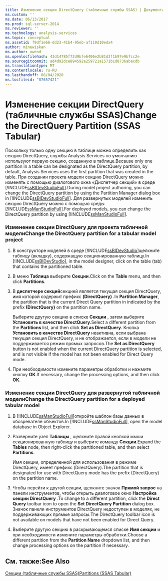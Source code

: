 ```yaml
---
title: Изменение секции DirectQuery (табличные службы SSAS) | Документация Майкрософт
ms.custom: ''
ms.date: 06/13/2017
ms.prod: sql-server-2014
ms.reviewer: ''
ms.technology: analysis-services
ms.topic: conceptual
ms.assetid: f9df1e66-dd23-41b4-95eb-af110d10eda4
author: minewiskan
ms.author: owend
ms.openlocfilehash: 43d14785f72d9bfe6406e2b81d3f1b97e9b7cc2e
ms.sourcegitcommit: ad4d92dce894592a259721a1571b1d8736abacdb
ms.translationtype: MT
ms.contentlocale: ru-RU
ms.lasthandoff: 08/04/2020
ms.locfileid: "87657421"
---
```

# <a name="change-the-directquery-partition-ssas-tabular"></a><span data-ttu-id="6840e-102">Изменение секции DirectQuery (табличные службы SSAS)</span><span class="sxs-lookup"><span data-stu-id="6840e-102">Change the DirectQuery Partition (SSAS Tabular)</span></span>
  <span data-ttu-id="6840e-103">Поскольку только одну секцию в таблице можно определить как секцию DirectQuery, службы Analysis Services по умолчанию используют первую секцию, созданную в таблице.</span><span class="sxs-lookup"><span data-stu-id="6840e-103">Because only one partition in a table can be designated as the DirectQuery partition, by default, Analysis Services uses the first partition that was created in the table.</span></span> <span data-ttu-id="6840e-104">При создании проекта модели секцию DirectQuery можно изменять с помощью диалогового окна «Диспетчер секций» в среде [!INCLUDE[ssBIDevStudioFull](../includes/ssbidevstudiofull-md.md)].</span><span class="sxs-lookup"><span data-stu-id="6840e-104">During model project authoring, you can change the DirectQuery partition by using the Partition Manager dialog box in [!INCLUDE[ssBIDevStudioFull](../includes/ssbidevstudiofull-md.md)].</span></span> <span data-ttu-id="6840e-105">Для развернутых моделей изменить секцию DirectQuery можно с помощью среды [!INCLUDE[ssManStudioFull](../includes/ssmanstudiofull-md.md)].</span><span class="sxs-lookup"><span data-stu-id="6840e-105">For deployed models, you can change the DirectQuery partition by using [!INCLUDE[ssManStudioFull](../includes/ssmanstudiofull-md.md)].</span></span>  
  
### <a name="change-the-directquery-partition-for-a-tabular-model-project"></a><span data-ttu-id="6840e-106">Изменение секции DirectQuery для проекта табличной модели</span><span class="sxs-lookup"><span data-stu-id="6840e-106">Change the DirectQuery partition for a tabular model project</span></span>  
  
1.  <span data-ttu-id="6840e-107">В конструкторе моделей в среде [!INCLUDE[ssBIDevStudio](../includes/ssbidevstudio-md.md)]щелкните таблицу (вкладку), содержащую секционированную таблицу.</span><span class="sxs-lookup"><span data-stu-id="6840e-107">In [!INCLUDE[ssBIDevStudio](../includes/ssbidevstudio-md.md)], in the model designer, click on the table (tab) that contains the partitioned table.</span></span>  
  
2.  <span data-ttu-id="6840e-108">В меню **Таблица** выберите **Секции**.</span><span class="sxs-lookup"><span data-stu-id="6840e-108">Click on the **Table** menu, and then click **Partitions**.</span></span>  
  
3.  <span data-ttu-id="6840e-109">В **диспетчере секций**секцией является текущая секция DirectQuery, имя которой содержит префикс **(DirectQuery)** .</span><span class="sxs-lookup"><span data-stu-id="6840e-109">In **Partition Manager**, the partition that is the current Direct Query partition in indicated by the prefix **(DirectQuery)** on the partition name.</span></span>  
  
     <span data-ttu-id="6840e-110">Выберите другую секцию в списке **Секции** , затем выберите **Установить в качестве DirectQuery**.</span><span class="sxs-lookup"><span data-stu-id="6840e-110">Select a different partition from the **Partitions** list, and then click **Set as DirectQuery**.</span></span> <span data-ttu-id="6840e-111">Кнопка **Установить в качестве DirectQuery** неактивна, если выбрана текущая секция DirectQuery, и не отображается, если в модели не поддерживается режим прямых запросов.</span><span class="sxs-lookup"><span data-stu-id="6840e-111">The **Set as DirectQuery** button is not enabled when the current DirectQuery partition is selected, and is not visible if the model has not been enabled for Direct Query mode.</span></span>  
  
4.  <span data-ttu-id="6840e-112">При необходимости измените параметры обработки и нажмите кнопку **ОК**.</span><span class="sxs-lookup"><span data-stu-id="6840e-112">If necessary, change the processing options, and then click **OK**.</span></span>  
  
### <a name="change-the-directquery-partition-for-a-deployed-tabular-model"></a><span data-ttu-id="6840e-113">Изменение секции DirectQuery для развернутой табличной модели</span><span class="sxs-lookup"><span data-stu-id="6840e-113">Change the DirectQuery partition for a deployed tabular model</span></span>  
  
1.  <span data-ttu-id="6840e-114">В [!INCLUDE[ssManStudioFull](../includes/ssmanstudiofull-md.md)]откройте шаблон базы данных в обозревателе объектов.</span><span class="sxs-lookup"><span data-stu-id="6840e-114">In [!INCLUDE[ssManStudioFull](../includes/ssmanstudiofull-md.md)], open the model database in Object Explorer.</span></span>  
  
2.  <span data-ttu-id="6840e-115">Разверните узел **Таблицы** , щелкните правой кнопкой мыши секционированную таблицу и выберите команду **Секции**.</span><span class="sxs-lookup"><span data-stu-id="6840e-115">Expand the **Tables** node, then right-click the partitioned table, and then select **Partitions**.</span></span>  
  
     <span data-ttu-id="6840e-116">Имя секции, определенной для использования в режиме DirectQuery, имеет префикс (DirectQuery).</span><span class="sxs-lookup"><span data-stu-id="6840e-116">The partition that is designated for use with DirectQuery mode has the prefix (DirectQuery) on the partition name.</span></span>  
  
3.  <span data-ttu-id="6840e-117">Чтобы перейти к другой секции, щелкните значок **Прямой запрос** на панели инструментов, чтобы открыть диалоговое окно **Настройка секции DirectQuery** .</span><span class="sxs-lookup"><span data-stu-id="6840e-117">To change to a different partition, click the **Direct Query** toolbar icon to open the **Set DirectQuery Partition** dialog box.</span></span> <span data-ttu-id="6840e-118">Значок панели инструментов DirectQuery недоступен в моделях, не поддерживающих прямые запросы.</span><span class="sxs-lookup"><span data-stu-id="6840e-118">The DirectQuery toolbar icon is not available on models that have not been enabled for Direct Query.</span></span>  
  
4.  <span data-ttu-id="6840e-119">Выберите другую секцию в раскрывающемся списке **Имя секции** и при необходимости измените параметры обработки.</span><span class="sxs-lookup"><span data-stu-id="6840e-119">Choose a different partition from the **Partition Name** dropdown list, and then change processing options on the partition if necessary.</span></span>  
  
## <a name="see-also"></a><span data-ttu-id="6840e-120">См. также:</span><span class="sxs-lookup"><span data-stu-id="6840e-120">See Also</span></span>  
 [<span data-ttu-id="6840e-121">Секции (табличные службы SSAS)</span><span class="sxs-lookup"><span data-stu-id="6840e-121">Partitions &#40;SSAS Tabular&#41;</span></span>](tabular-models/partitions-ssas-tabular.md)  
  
  
